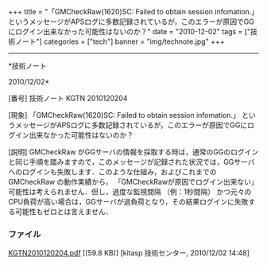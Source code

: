 ﻿+++
title = "「GMCheckRaw(1620)SC: Failed to obtain session infomation.」 というメッセージがAPSログに多数記録されているが，このエラーが原因でGGにログイン出来なかった可能性はないのか？"
date = "2010-12-02"
tags = ["技術ノート"]
categories = ["tech"]
banner = "img/technote.jpg"
+++

-----------------------------------------------------------------------------------------------------------------------------

*技術ノート

2010/12/02*


[番号]
技術ノート KGTN 2010120204

[現象]
「GMCheckRaw(1620)SC: Failed to obtain session infomation.」
というメッセージがAPSログに多数記録されているが，このエラーが原因でGGにログイン出来なかった可能性はないのか？

[説明]
GMCheckRaw
がGGサーバの情報を採取する時は，通常のGGのログインと同じ手順を踏みますので，このメッセージが記録された状況では，GGサーバへのログインも失敗します．このような仕組み，およびこれまでの
GMCheckRaw の動作実績から， 「GMCheckRawが原因でログイン出来ない」
可能性は考えられません．但し，過度な監視間隔 （例：1秒間隔）
かつ元々のCPU負荷が高い場合は，GGサーバが過負荷となり，その結果ログインに失敗する可能性もゼロとは言えません．


### ファイル

 
 


[KGTN2010120204.pdf](http://techreport.kitasp.net/attachments/download/413/KGTN2010120204.pdf)
 [(59.8 KB)] [kitasp 技術センター, 2010/12/02
14:48]


 


 

